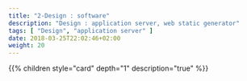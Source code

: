 ```yaml
---
title: "2-Design : software"
description: "Design : application server, web static generator"
tags: [ "Design", "application server" ]
date: 2018-03-25T22:02:46+02:00
weight: 20
---
```

{{% children style="card" depth="1"  description="true" %}}
